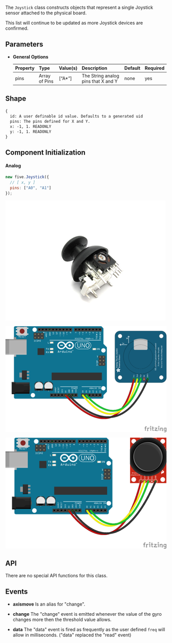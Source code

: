 The `Joystick` class constructs objects that represent a single Joystick sensor attached to the physical board.

This list will continue to be updated as more Joystick devices are confirmed.

## Parameters

- **General Options**

  | Property | Type          | Value(s) | Description                         | Default | Required |
  |---------------|---------------|----------|-------------------------------------|---------|----------|
  | pins          | Array of Pins | [“A*”]  | The String analog pins that X and Y | none    | yes      |

## Shape

```
{ 
  id: A user definable id value. Defaults to a generated uid
  pins: The pins defined for X and Y.
  x: -1, 1. READONLY
  y: -1, 1. READONLY
}
```

## Component Initialization

#### Analog

```js
new five.Joystick({
  // [ x, y ]
  pins: ["A0", "A1"]
});
```

![Joystick](https://github.com/rwaldron/johnny-five/raw/master/docs/images/joystick.jpg)

![Adafruit Joystick](https://raw.githubusercontent.com/rwaldron/johnny-five/master/docs/breadboard/joystick-adafruit.png)

![SparkFun Joystick](https://raw.githubusercontent.com/rwaldron/johnny-five/master/docs/breadboard/joystick-sparkfun.png)
## API

There are no special API functions for this class.

## Events

- **axismove** Is an alias for "change".

- **change** The "change" event is emitted whenever the value of the gyro changes more then the threshold value allows.

- **data** The "data" event is fired as frequently as the user defined `freq` will allow in milliseconds. ("data" replaced the "read" event)
